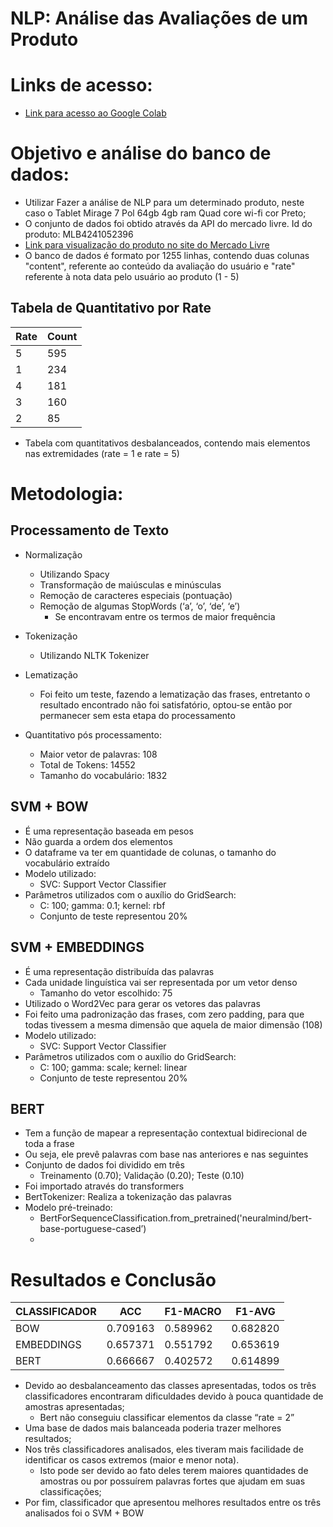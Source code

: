 # NLP: Análise das Avaliações de um Produto

# Links de acesso:
- [Link para acesso ao Google Colab](https://colab.research.google.com/drive/1UaoAY0KLnk6zYhZ-G_AA91OjfFtz4OZ-?usp=sharing)

# Objetivo e análise do banco de dados: 
- Utilizar Fazer a análise de NLP para um determinado produto, neste caso o Tablet Mirage 7 Pol 64gb 4gb ram Quad core wi-fi cor Preto;
- O conjunto de dados foi obtido através da API do mercado livre. Id do produto: MLB4241052396
- [Link para visualização do produto no site do Mercado Livre](https://www.mercadolivre.com.br/tablet-mirage-7-pol-64gb-4gb-ram-quad-core-wi-fi-cor-preto-2022/p/MLB28331783#polycard_client=search-nordic&wid=MLB4241052396&sid=search&searchVariation=MLB28331783&position=17&search_layout=grid&type=product&tracking_id=7d53f2f5-5c5f-47f6-b9aa-03c90ab38c71)
- O banco de dados é formato por 1255 linhas, contendo duas colunas "content", referente ao conteúdo da avaliação do usuário e "rate" referente à nota data pelo usuário ao produto (1 - 5)
## Tabela de Quantitativo por Rate
| Rate           | Count |
|----------------|-------|
| 5              | 595   | 
| 1              | 234   |
| 4              | 181   |
| 3              | 160   |
| 2              | 85    |

- Tabela com quantitativos desbalanceados, contendo mais elementos nas extremidades (rate = 1 e rate = 5)

# Metodologia:
## Processamento de Texto
 - Normalização 
    - Utilizando Spacy
    - Transformação de maiúsculas e minúsculas
    - Remoção de caracteres especiais (pontuação)
    - Remoção de algumas StopWords (‘a’, ‘o’, ‘de’, ‘e’)
      - Se encontravam entre os termos de maior frequência 
  - Tokenização
    - Utilizando NLTK Tokenizer
  - Lematização
    - Foi feito um teste, fazendo a lematização das frases, entretanto o resultado encontrado não foi satisfatório, optou-se então por permanecer sem esta etapa do processamento

- Quantitativo pós processamento:
    - Maior vetor de palavras: 108
    - Total de Tokens: 14552
    - Tamanho do vocabulário: 1832
  
## SVM + BOW
   - É uma representação baseada em pesos
   - Não guarda a ordem dos elementos
   - O dataframe va ter em quantidade de colunas, o tamanho do vocabulário extraído
   - Modelo utilizado:
     - SVC: Support Vector Classifier
   - Parâmetros utilizados com o auxílio do GridSearch:
     - C: 100; gamma: 0.1; kernel: rbf
     - Conjunto de teste representou 20%

## SVM + EMBEDDINGS
   - É uma representação distribuída das palavras
   - Cada unidade linguística vai ser representada por um vetor denso
     - Tamanho do vetor escolhido: 75
   - Utilizado o Word2Vec para gerar os vetores das palavras
   - Foi feito uma padronização das frases, com zero padding, para que todas tivessem a mesma dimensão que aquela de maior dimensão (108)
   - Modelo utilizado:
     - SVC: Support Vector Classifier
   - Parâmetros utilizados com o auxílio do GridSearch:
     - C: 100; gamma: scale; kernel: linear
     - Conjunto de teste representou 20%

## BERT
   - Tem a função de mapear a representação contextual bidirecional de toda a frase
   - Ou seja, ele prevê palavras com base nas anteriores e nas seguintes
   - Conjunto de dados foi dividido em três 
     - Treinamento (0.70); Validação (0.20); Teste (0.10)
   - Foi importado através do transformers
   - BertTokenizer: Realiza a tokenização das palavras
   - Modelo pré-treinado:
     - BertForSequenceClassification.from_pretrained('neuralmind/bert-base-portuguese-cased’)
     - 
# Resultados e Conclusão

| CLASSIFICADOR | ACC      | F1-MACRO | F1-AVG   |
|---------------|----------|----------|----------|
| BOW           | 0.709163 | 0.589962 | 0.682820 |
| EMBEDDINGS    | 0.657371 | 0.551792 | 0.653619 |
| BERT          | 0.666667 | 0.402572 | 0.614899 |

 - Devido ao desbalanceamento das classes apresentadas, todos os três classificadores encontraram dificuldades devido à pouca quantidade de amostras apresentadas;
   - Bert não conseguiu classificar elementos da classe “rate = 2”
 - Uma base de dados mais balanceada poderia trazer melhores resultados;
 - Nos três classificadores analisados, eles tiveram mais facilidade de identificar os casos extremos (maior e menor nota). 
   - Isto pode ser devido ao fato deles terem maiores quantidades de amostras ou  por possuírem palavras fortes que ajudam em suas classificações;
 - Por fim, classificador que apresentou melhores resultados entre os três analisados foi o SVM + BOW




